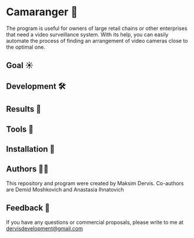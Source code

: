 # Camaranger 👀
The program is useful for owners of large retail chains or other enterprises that need a video surveillance system. With its help, you can easily automate the process of finding an arrangement of video cameras close to the optimal one.
## Goal ☀
## Development 🛠
## Results 🚩
## Tools 🔨
## Installation 🎁
## Authors 👩‍🦰
This repository and program were created by Maksim Dervis.
Co-authors are Demid Moshkovich and Anastasia Ihnatovich
## Feedback 📝
If you have any questions or commercial proposals, please write to me at dervisdevelopment@gmail.com

